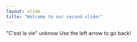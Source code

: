 ```yaml
---
layout: slide
title: "Welcome to our second slide!"
---
```

"C'est la vie" unknow
Use the left arrow to go back!
